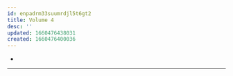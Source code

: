 ```yaml
---
id: enpadrm33suumrdjl5t6gt2
title: Volume 4
desc: ''
updated: 1660476438031
created: 1660476400036
---
```


-

____